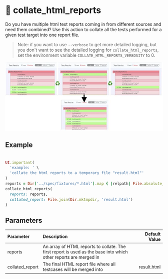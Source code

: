 # 🔶 collate_html_reports

Do you have multiple html test reports coming in from different sources and need them combined? Use this action to collate all the tests performed for a given test target into one report file.

> Note: if you want to use `--verbose` to get more detailed logging, but you don't want to see the detailed logging for `collate_html_reports`, set the environment variable `COLLATE_HTML_REPORTS_VERBOSITY` to 0.

<img src="./images/collation.jpg" alt="collate html image" />

## Example

<!-- collate_html_reports examples: begin -->

```ruby

UI.important(
  'example: ' \
  'collate the html reports to a temporary file "result.html"'
)
reports = Dir['../spec/fixtures/*.html'].map { |relpath| File.absolute_path(relpath) }
collate_html_reports(
  reports: reports,
  collated_report: File.join(Dir.mktmpdir, 'result.html')
)

```
<!-- collate_html_reports examples: end -->

## Parameters

<!-- collate_html_reports parameters: begin -->
|Parameter|Description|Default Value|
|:-|:-|-:|
|reports|An array of HTML reports to collate. The first report is used as the base into which other reports are merged in||
|collated_report|The final HTML report file where all testcases will be merged into|result.html|
<!-- collate_html_reports parameters: end -->


